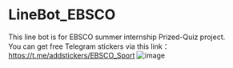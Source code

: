 # LineBot_EBSCO
This line bot is for EBSCO summer internship Prized-Quiz project.  
You can get free Telegram stickers via this link：https://t.me/addstickers/EBSCO_Sport
![image](https://i.imgur.com/cuRuy98.jpg)
